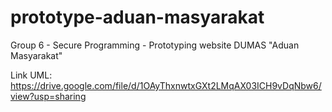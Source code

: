 # prototype-aduan-masyarakat
Group 6 - Secure Programming - Prototyping website DUMAS "Aduan Masyarakat"

Link UML: https://drive.google.com/file/d/1OAyThxnwtxGXt2LMqAX03ICH9vDqNbw6/view?usp=sharing
